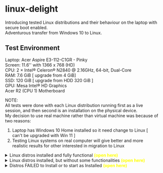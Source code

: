 # linux-delight
Introducing tested Linux distributions and their behaviour on the laptop with secure boot enabled.  
Adventurous transfer from Windows 10 to Linux.  

## Test Environment

Laptop:
Acer Aspire E3-112-C1GR - Pinky  
Screen: 11.6'' with 1366 x 768 (HD)  
CPU: 2 × Intel® Celeron® N2840 @ 2.16GHz, 64-bit, Dual-Core  
RAM: 7.6 GiB [ upgrade from 4 GiB]  
SSD: 120 GiB [ upgrade from HDD 320 GiB ]  
GPU: Mesa Intel® HD Graphics  
Acer R2 (CPU 1) Motherboard  

NOTE:  
All tests were done with each Linux distribution running first as a live session, and then second is an installation on the physical device.  
My decision to use real machine rather than virtual machine was because of two reasons:  
1. Laptop has Windows 10 Home installed so it need change to Linux [ can't be upgraded with Win 11 ]  
2. Testing Linux systems on real computer will give better and more realistic results for other interested in migration to Linux  

<details>
<summary>Linux distros installed and fully functional <b style="color: yellow;">(open here)</b></summary>  
<!-- comment -->
This Linux distributions installed and fully operational with all boxes checked.
</details>  

<details>
<summary>Linux distros installed, but without some functionalities <b style="color: yellow;">(open here)</b></summary>  
<!-- comment -->
The Linux distros listed here were installed successfully on a physical laptop with secure boot enabled, but failed to fulfil some tasks.
</details>  

<details>
<summary>Distros FAILED to Install or to start as Installed <b style="color: yellow;">(open here)</b></summary>  
<!-- comment -->
</details>